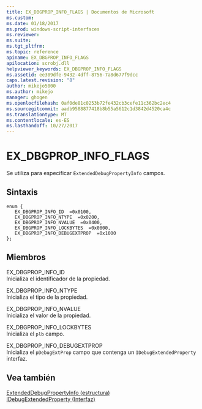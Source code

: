```yaml
---
title: EX_DBGPROP_INFO_FLAGS | Documentos de Microsoft
ms.custom: 
ms.date: 01/18/2017
ms.prod: windows-script-interfaces
ms.reviewer: 
ms.suite: 
ms.tgt_pltfrm: 
ms.topic: reference
apiname: EX_DBGPROP_INFO_FLAGS
apilocation: scrobj.dll
helpviewer_keywords: EX_DBGPROP_INFO_FLAGS
ms.assetid: ee309dfe-9432-4dff-8756-7a8d677f9dcc
caps.latest.revision: "8"
author: mikejo5000
ms.author: mikejo
manager: ghogen
ms.openlocfilehash: 0af0de81c0253b72fe432cb3cefe11c362bc2ec4
ms.sourcegitcommit: aadb9588877418b8b55a5612c1d3842d4520ca4c
ms.translationtype: MT
ms.contentlocale: es-ES
ms.lasthandoff: 10/27/2017
---
```

# <a name="exdbgpropinfoflags"></a>EX_DBGPROP_INFO_FLAGS
Se utiliza para especificar `ExtendedDebugPropertyInfo` campos.  
  
## <a name="syntax"></a>Sintaxis  
  
```  
enum {  
   EX_DBGPROP_INFO_ID  =0x0100,  
   EX_DBGPROP_INFO_NTYPE  =0x0200,  
   EX_DBGPROP_INFO_NVALUE  =0x0400,  
   EX_DBGPROP_INFO_LOCKBYTES  =0x0800,  
   EX_DBGPROP_INFO_DEBUGEXTPROP  =0x1000  
};  
```  
  
## <a name="members"></a>Miembros  
 EX_DBGPROP_INFO_ID  
 Inicializa el identificador de la propiedad.  
  
 EX_DBGPROP_INFO_NTYPE  
 Inicializa el tipo de la propiedad.  
  
 EX_DBGPROP_INFO_NVALUE  
 Inicializa el valor de la propiedad.  
  
 EX_DBGPROP_INFO_LOCKBYTES  
 Inicializa el `plb` campo.  
  
 EX_DBGPROP_INFO_DEBUGEXTPROP  
 Inicializa el `pDebugExtProp` campo que contenga un `IDebugExtendedProperty` interfaz.  
  
## <a name="see-also"></a>Vea también  
 [ExtendedDebugPropertyInfo (estructura)](../../winscript/reference/extendeddebugpropertyinfo-structure.md)   
 [IDebugExtendedProperty (Interfaz)](../../winscript/reference/idebugextendedproperty-interface.md)